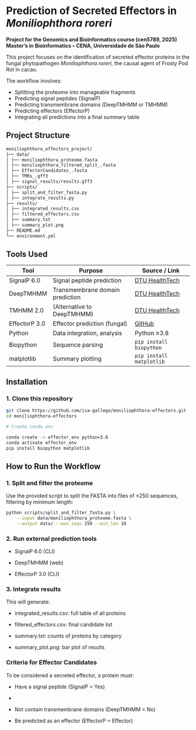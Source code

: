 # Prediction of Secreted Effectors in *Moniliophthora roreri*

**Project for the Genomics and Bioinformatics course (cen5789, 2025)**  
**Master’s in Bioinformatics – CENA, Universidade de São Paulo**

This project focuses on the identification of secreted effector proteins in the fungal phytopathogen *Moniliophthora roreri*, the causal agent of Frosty Pod Rot in cacao.

The workflow involves:

- Splitting the proteome into manageable fragments
- Predicting signal peptides (SignalP)
- Predicting transmembrane domains (DeepTMHMM or TMHMM)
- Predicting effectors (EffectorP)
- Integrating all predictions into a final summary table

## Project Structure

```bash
moniliophthora_effectors_project/
├── data/
│ ├── moniliophthora_proteome.fasta
│ ├── moniliophthora_filtered_split_.fasta
│ ├── EffectorCandidates_.fasta
│ ├── TMRs_.gff3
│ ├── signal_results/results.gff3
├── scripts/
│ ├── split_and_filter_fasta.py
│ ├── integrate_results.py
├── results/
│ ├── integrated_results.csv
│ ├── filtered_effectors.csv
│ ├── summary.txt
│ ├── summary_plot.png
├── README.md
└── environment.yml
```

## Tools Used

| Tool          | Purpose                            | Source / Link |
|---------------|------------------------------------|---------------|
| SignalP 6.0   | Signal peptide prediction           | [DTU HealthTech](https://services.healthtech.dtu.dk/service.php?SignalP-6.0) |
| DeepTMHMM     | Transmembrane domain prediction     | [DTU HealthTech](https://services.healthtech.dtu.dk/service.php?DeepTMHMM-1.0) |
| TMHMM 2.0     | (Alternative to DeepTMHMM)          | [DTU HealthTech](https://services.healthtech.dtu.dk/service.php?TMHMM-2.0) |
| EffectorP 3.0 | Effector prediction (fungal)        | [GitHub](https://github.com/JanaSperschneider/EffectorP-3.0) |
| Python        | Data integration, analysis          | Python ≥3.8 |
| Biopython     | Sequence parsing                    | `pip install biopython` |
| matplotlib    | Summary plotting                    | `pip install matplotlib` |

## Installation

### 1. Clone this repository

```bash
git clone https://github.com/isa-gallego/moniliophthora-effectors.git
cd moniliophthora-effectors

# Create conda env

conda create -n effector_env python=3.8
conda activate effector_env
pip install biopython matplotlib

```

## How to Run the Workflow
### 1. Split and filter the proteome
Use the provided script to split the FASTA into files of ≤250 sequences, filtering by minimum length:

```bash
python scripts/split_and_filter_fasta.py \
    --input data/moniliophthora_proteome.fasta \
    --output data/ --max_seqs 250 --min_len 10
```

### 2. Run external prediction tools
- SignalP 6.0 (CLI)

- DeepTMHMM (web)

- EffectorP 3.0 (CLI)

### 3. Integrate results

This will generate:

- integrated_results.csv: full table of all proteins

- filtered_effectors.csv: final candidate list

- summary.txt: counts of proteins by category

- summary_plot.png: bar plot of results

### Criteria for Effector Candidates
To be considered a secreted effector, a protein must:

- Have a signal peptide (SignalP = Yes)
- 

- Not contain transmembrane domains (DeepTMHMM = No)

- Be predicted as an effector (EffectorP = Effector)
